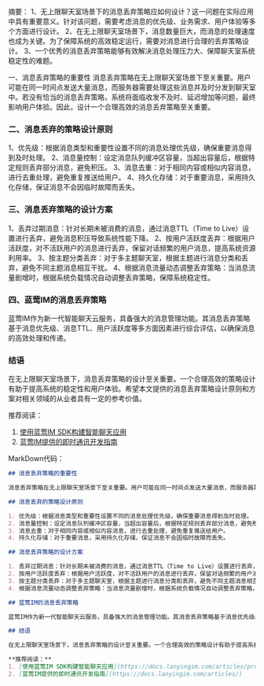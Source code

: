 摘要：
1、无上限聊天室场景下的消息丢弃策略应如何设计？这一问题在实际应用中具有重要意义。针对该问题，需要考虑消息的优先级、业务需求、用户体验等多个方面进行设计。
2、在无上限聊天室场景下，消息数量巨大，而消息的处理速度也成为关键。为了保障系统的高效稳定运行，需要对消息进行合理的丢弃策略设计。
3、一个优秀的消息丢弃策略能够有效解决消息处理压力大、保障聊天室系统稳定性的难题。

一、消息丢弃策略的重要性
消息丢弃策略在无上限聊天室场景下至关重要。用户可能在同一时间点发送大量消息，而服务器需要处理这些消息并及时分发到聊天室中。若没有恰当的消息丢弃策略，系统将面临收发不及时、延迟增加等问题，最终影响用户体验。因此，设计一个合理高效的消息丢弃策略至关重要。

### 二、消息丢弃的策略设计原则
1、优先级：根据消息类型和重要性设置不同的消息处理优先级，确保重要消息得到及时处理。
2、消息量控制：设定消息队列缓冲区容量，当超出容量后，根据特定规则丢弃部分消息，避免积压。
3、消息去重：对于相同内容或相似内容消息，进行去重处理，避免重复推送给用户。
4、持久化存储：对于重要消息，采用持久化存储，保证消息不会因临时故障而丢失。

### 三、消息丢弃策略的设计方案
1、丢弃过期消息：针对长期未被消费的消息，通过消息TTL（Time to Live）设置进行丢弃，避免消息积压导致系统性能下降。
2、按用户活跃度丢弃：根据用户活跃度，对不活跃用户的消息进行丢弃，保留对话频繁的用户消息，提高系统资源利用率。
3、按主题分类丢弃：对于多主题聊天室，根据主题进行消息分类和丢弃，避免不同主题消息相互干扰。
4、根据消息流量动态调整丢弃策略：当消息流量剧增时，根据系统负载情况自动调整丢弃策略，保障系统稳定性。

### 四、蓝莺IM的消息丢弃策略
蓝莺IM作为新一代智能聊天云服务，具备强大的消息管理功能。其消息丢弃策略基于消息优先级、消息TTL、用户活跃度等多方面因素进行综合评估，以确保消息的高效处理和传递。

### 结语
在无上限聊天室场景下，消息丢弃策略的设计至关重要。一个合理高效的策略设计有助于提高系统的稳定性和用户体验。希望本文提供的消息丢弃策略设计原则和方案对相关领域的从业者具有一定的参考价值。

推荐阅读：
1. [使用蓝莺IM SDK构建智能聊天应用](https://docs.lanyingim.com/articles/product-and-technologies/how-to-build-intelligent-chat-applications-using-lanying-im-sdk.html)
2. [蓝莺IM提供的即时通讯开发指南](https://docs.lanyingim.com/articles/)

MarkDown代码：
```markdown
## 消息丢弃策略的重要性

消息丢弃策略在无上限聊天室场景下至关重要。用户可能在同一时间点发送大量消息，而服务器需要处理这些消息并及时分发到聊天室中。若没有恰当的消息丢弃策略，系统将面临收发不及时、延迟增加等问题，最终影响用户体验。因此，设计一个合理高效的消息丢弃策略至关重要。

## 消息丢弃的策略设计原则

1. 优先级：根据消息类型和重要性设置不同的消息处理优先级，确保重要消息得到及时处理。
2. 消息量控制：设定消息队列缓冲区容量，当超出容量后，根据特定规则丢弃部分消息，避免积压。
3. 消息去重：对于相同内容或相似内容消息，进行去重处理，避免重复推送给用户。
4. 持久化存储：对于重要消息，采用持久化存储，保证消息不会因临时故障而丢失。

## 消息丢弃策略的设计方案

1. 丢弃过期消息：针对长期未被消费的消息，通过消息TTL（Time to Live）设置进行丢弃，避免消息积压导致系统性能下降。
2. 按用户活跃度丢弃：根据用户活跃度，对不活跃用户的消息进行丢弃，保留对话频繁的用户消息，提高系统资源利用率。
3. 按主题分类丢弃：对于多主题聊天室，根据主题进行消息分类和丢弃，避免不同主题消息相互干扰。
4. 根据消息流量动态调整丢弃策略：当消息流量剧增时，根据系统负载情况自动调整丢弃策略，保障系统稳定性。

## 蓝莺IM的消息丢弃策略

蓝莺IM作为新一代智能聊天云服务，具备强大的消息管理功能。其消息丢弃策略基于消息优先级、消息TTL、用户活跃度等多方面因素进行综合评估，以确保消息的高效处理和传递。

## 结语

在无上限聊天室场景下，消息丢弃策略的设计至关重要。一个合理高效的策略设计有助于提高系统的稳定性和用户体验。希望本文提供的消息丢弃策略设计原则和方案对相关领域的从业者具有一定的参考价值。

**推荐阅读：**
1. [使用蓝莺IM SDK构建智能聊天应用](https://docs.lanyingim.com/articles/product-and-technologies/how-to-build-intelligent-chat-applications-using-lanying-im-sdk.html)
2. [蓝莺IM提供的即时通讯开发指南](https://docs.lanyingim.com/articles/)
```
